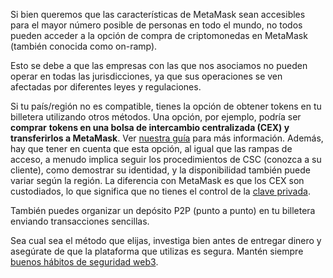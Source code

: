 Si bien queremos que las características de MetaMask sean accesibles para el mayor número posible de personas en todo el mundo, no todos pueden acceder a la opción de compra de criptomonedas en MetaMask (también conocida como on-ramp).


Esto se debe a que las empresas con las que nos asociamos no pueden operar en todas las jurisdicciones, ya que sus operaciones se ven afectadas por diferentes leyes y regulaciones.


Si tu país/región no es compatible, tienes la opción de obtener tokens en tu billetera utilizando otros métodos. Una opción, por ejemplo, podría ser **comprar** **tokens en una bolsa de intercambio centralizada (CEX) y transferirlos a MetaMask**. Ver [nuestra guía](https://support.metamask.io/hc/en-us/articles/360028141672) para más información. Además, hay que tener en cuenta que esta opción, al igual que las rampas de acceso, a menudo implica seguir los procedimientos de CSC (conozca a su cliente), como demostrar su identidad, y la disponibilidad también puede variar según la región. La diferencia con MetaMask es que los CEX son custodiados, lo que significa que no tienes el control de la [clave privada](https://support.metamask.io/hc/en-us/articles/4404722782107).


También puedes organizar un depósito P2P (punto a punto) en tu billetera enviando transacciones sencillas.


Sea cual sea el método que elijas, investiga bien antes de entregar dinero y asegúrate de que la plataforma que utilizas es segura. Mantén siempre [buenos hábitos de seguridad web3](https://support.metamask.io/hc/en-us/articles/360060826432).

